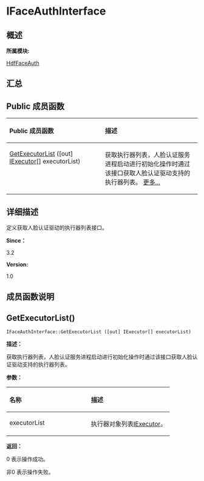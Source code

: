 # IFaceAuthInterface<a name="ZH-CN_TOPIC_0000001291040584"></a>

## **概述**<a name="section911720243083932"></a>

**所属模块:**

[HdfFaceAuth](_hdf_face_auth.md)

## **汇总**<a name="section565958056083932"></a>

## Public 成员函数<a name="pub-methods"></a>

<a name="table2028630030083932"></a>
<table><thead align="left"><tr id="row56289075083932"><th class="cellrowborder" valign="top" width="50%" id="mcps1.1.3.1.1"><p id="p1185397417083932"><a name="p1185397417083932"></a><a name="p1185397417083932"></a>Public 成员函数</p>
</th>
<th class="cellrowborder" valign="top" width="50%" id="mcps1.1.3.1.2"><p id="p1164567722083932"><a name="p1164567722083932"></a><a name="p1164567722083932"></a>描述</p>
</th>
</tr>
</thead>
<tbody><tr id="row1379586475083932"><td class="cellrowborder" valign="top" width="50%" headers="mcps1.1.3.1.1 "><p id="p1707288109083932"><a name="p1707288109083932"></a><a name="p1707288109083932"></a><a href="interface_i_face_auth_interface.md#a47e9a276baeecc558a93a46330a5230e">GetExecutorList</a> ([out] <a href="interface_i_executor.md">IExecutor</a>[] executorList)</p>
</td>
<td class="cellrowborder" valign="top" width="50%" headers="mcps1.1.3.1.2 "><p id="p488140584083932"><a name="p488140584083932"></a><a name="p488140584083932"></a>获取执行器列表，人脸认证服务进程启动进行初始化操作时通过该接口获取人脸认证驱动支持的执行器列表。 <a href="interface_i_face_auth_interface.md#a47e9a276baeecc558a93a46330a5230e">更多...</a></p>
</td>
</tr>
</tbody>
</table>

## **详细描述**<a name="section678895831083932"></a>

定义获取人脸认证驱动的执行器列表接口。

**Since：**

3.2

**Version:**

1.0

## **成员函数说明**<a name="section1393392109083932"></a>

## GetExecutorList\(\)<a name="a47e9a276baeecc558a93a46330a5230e"></a>

```
IFaceAuthInterface::GetExecutorList ([out] IExecutor[] executorList)
```

**描述：**

获取执行器列表，人脸认证服务进程启动进行初始化操作时通过该接口获取人脸认证驱动支持的执行器列表。

**参数：**

<a name="table375009970083932"></a>
<table><thead align="left"><tr id="row41911963083932"><th class="cellrowborder" valign="top" width="50%" id="mcps1.1.3.1.1"><p id="p1814791380083932"><a name="p1814791380083932"></a><a name="p1814791380083932"></a>名称</p>
</th>
<th class="cellrowborder" valign="top" width="50%" id="mcps1.1.3.1.2"><p id="p1584173786083932"><a name="p1584173786083932"></a><a name="p1584173786083932"></a>描述</p>
</th>
</tr>
</thead>
<tbody><tr id="row952593900083932"><td class="cellrowborder" valign="top" width="50%" headers="mcps1.1.3.1.1 "><p id="entry34062956083932p0"><a name="entry34062956083932p0"></a><a name="entry34062956083932p0"></a>executorList</p>
</td>
<td class="cellrowborder" valign="top" width="50%" headers="mcps1.1.3.1.2 "><p id="entry1687721953083932p0"><a name="entry1687721953083932p0"></a><a name="entry1687721953083932p0"></a>执行器对象列表<a href="interface_i_executor.md">IExecutor</a>。</p>
</td>
</tr>
</tbody>
</table>

**返回：**

0 表示操作成功。

非0 表示操作失败。

